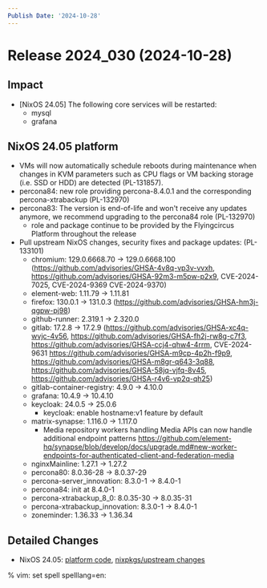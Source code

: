 ```yaml
---
Publish Date: '2024-10-28'
---
```


# Release 2024_030 (2024-10-28)

## Impact

- [NixOS 24.05] The following core services will be restarted:
    - mysql
    - grafana

## NixOS 24.05 platform

- VMs will now automatically schedule reboots during maintenance when changes in KVM parameters such as CPU flags or VM backing storage (i.e. SSD or HDD) are detected (PL-131857).
- percona84: new role providing percona-8.4.0.1 and the corresponding percona-xtrabackup (PL-132970)
- percona83: The version is end-of-life and won't receive any updates anymore, we recommend upgrading to the percona84 role (PL-132970)
  - role and package continue to be provided by the Flyingcircus Platform throughout the release
- Pull upstream NixOS changes, security fixes and package updates: (PL-133101)
  - chromium: 129.0.6668.70 -> 129.0.6668.100 (https://github.com/advisories/GHSA-4v8q-vp3v-vvxh,
    https://github.com/advisories/GHSA-92m3-m5pw-p2x9, CVE-2024-7025, CVE-2024-9369 CVE-2024-9370)
  - element-web: 1.11.79 -> 1.11.81
  - firefox: 130.0.1 -> 131.0.3 (https://github.com/advisories/GHSA-hm3j-qgpw-pj98)
  - github-runner: 2.319.1 -> 2.320.0
  - gitlab: 17.2.8 -> 17.2.9 (https://github.com/advisories/GHSA-xc4q-wvjc-4v56, https://github.com/advisories/GHSA-fh2j-rw8g-c7f3, https://github.com/advisories/GHSA-ccj4-qhw4-4rrm, CVE-2024-9631 https://github.com/advisories/GHSA-m9cp-4p2h-f9p9, https://github.com/advisories/GHSA-m8gr-q643-3q88, https://github.com/advisories/GHSA-58jq-vjfq-8v45, https://github.com/advisories/GHSA-r4v6-vp2q-qh25)
  - gitlab-container-registry: 4.9.0 -> 4.10.0
  - grafana: 10.4.9 -> 10.4.10
  - keycloak: 24.0.5 -> 25.0.6
      - keycloak: enable hostname:v1 feature by default
  - matrix-synapse: 1.116.0 -> 1.117.0
    - Media repository workers handling Media APIs can now handle additional endpoint patterns https://github.com/element-hq/synapse/blob/develop/docs/upgrade.md#new-worker-endpoints-for-authenticated-client-and-federation-media
  - nginxMainline: 1.27.1 -> 1.27.2
  - percona80: 8.0.36-28 -> 8.0.37-29
  - percona-server_innovation: 8.3.0-1 -> 8.4.0-1
  - percona84: init at 8.4.0-1
  - percona-xtrabackup_8_0: 8.0.35-30 -> 8.0.35-31
  - percona-xtrabackup_innovation: 8.3.0-1 -> 8.4.0-1
  - zoneminder: 1.36.33 -> 1.36.34


## Detailed Changes

- NixOS 24.05: [platform code](https://github.com/flyingcircusio/fc-nixos/compare/fc/r2024_029/24.05...4f0b572eb1cc9d0b077b3e686263bed0d9ea9ff2),
 [nixpkgs/upstream changes](https://github.com/flyingcircusio/nixpkgs/compare/1a4ac073de5f6c533f3929c97994125a60d68a29...f4f7b96b213014c55cc2a54c4cdb771c244a7308)

% vim: set spell spelllang=en:
